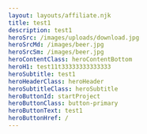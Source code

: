 ```yaml
---
layout: layouts/affiliate.njk
title: test1
description: test1
heroSrc: /images/uploads/download.jpg
heroSrcMd: /images/beer.jpg
heroSrcSm: /images/beer.jpg
heroContentClass: heroContentBottom
heroH1: test11t33333333333333
heroSubtitle: test1
heroHeaderClass: heroHeader
heroSubtitleClass: heroSubtitle
heroButtonId: startProject
heroButtonClass: button-primary
heroButtonText: test1
heroButtonHref: /
---
```

